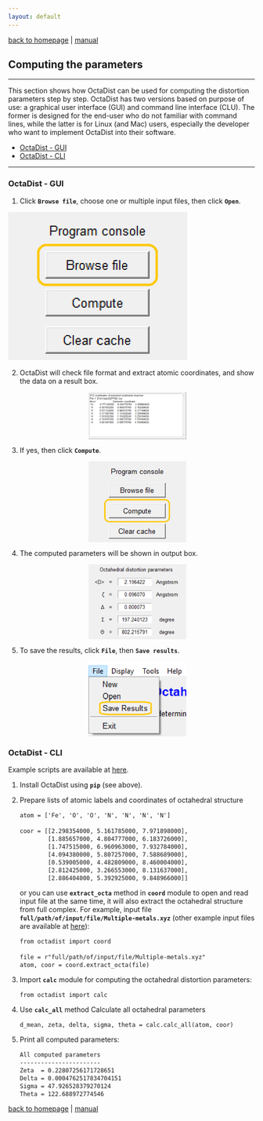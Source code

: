 ```yaml
---
layout: default
---
```

[back to homepage](./) | [manual](./manual.md)


## Computing the parameters
***

This section shows how OctaDist can be used for computing the distortion parameters step by step.
OctaDist has two versions based on purpose of use: a graphical user interface (GUI) and command line interface (CLU).
The former is designed for the end-user who do not familiar with command lines, 
while the latter is for Linux (and Mac) users, especially the developer who want to implement OctaDist into their software. 

- [OctaDist - GUI](#octadist---gui)
- [OctaDist - CLI](#octadist---cli)

***

### OctaDist - GUI

1. Click **`Browse file`**, choose one or multiple input files, then click **`Open`**.

<!--
   <img alt="browse-file" src="https://raw.githubusercontent.com/OctaDist/OctaDist.github.io/master/images/octadist-browse-file.png" align=middle width="200pt" />
-->

   <img alt="browse-file" src="https://raw.githubusercontent.com/OctaDist/OctaDist.github.io/master/images/octadist-browse-file.png" class="inline" />

2. OctaDist will check file format and extract atomic coordinates, and show the data on a result box.

   <p align="center">
      <img alt="show-coord" src="https://raw.githubusercontent.com/OctaDist/OctaDist.github.io/master/images/octadist-show-coord.png" align=middle width="200pt" />
   <p/>

3. If yes, then click **`Compute`**.

   <p align="center">
      <img alt="compute" src="https://raw.githubusercontent.com/OctaDist/OctaDist.github.io/master/images/octadist-compute.png" align=middle width="200pt" />
   <p/>

4. The computed parameters will be shown in output box.

   <p align="center">
      <img alt="show-result" src="https://raw.githubusercontent.com/OctaDist/OctaDist.github.io/master/images/octadist-show-result.png" align=middle width="200pt" />
   <p/>

5. To save the results, click **`File`**, then **`Save results`**.

   <p align="center">
      <img alt="save-result" src="https://raw.githubusercontent.com/OctaDist/OctaDist.github.io/master/images/octadist-save-result.png" align=middle width="200pt" />
   <p/>

### OctaDist - CLI

Example scripts are available at [here](https://github.com/OctaDist/OctaDist-PyPI/tree/master/example-py).

1. Install OctaDist using  **`pip`** (see above).

2. Prepare lists of atomic labels and coordinates of octahedral structure

    ```
    atom = ['Fe', 'O', 'O', 'N', 'N', 'N', 'N']
    
    coor = [[2.298354000, 5.161785000, 7.971898000],
            [1.885657000, 4.804777000, 6.183726000],
            [1.747515000, 6.960963000, 7.932784000],
            [4.094380000, 5.807257000, 7.588689000],
            [0.539005000, 4.482809000, 8.460004000],
            [2.812425000, 3.266553000, 8.131637000],
            [2.886404000, 5.392925000, 9.848966000]]
    ```

    or you can use **`extract_octa`** method in **`coord`** module to open and read input file at the same time, it will also extract the octahedral structure from full complex.
    For example, input file **`full/path/of/input/file/Multiple-metals.xyz`**
    (other example input files are available at [here](https://github.com/OctaDist/OctaDist-PyPI/tree/master/example-input)):
    
    ```
    from octadist import coord
    
    file = r"full/path/of/input/file/Multiple-metals.xyz"
    atom, coor = coord.extract_octa(file)
    ```
    
3.  Import **`calc`** module for computing the octahedral distortion parameters:
    
    ```
    from octadist import calc
    ```
    
4.  Use **`calc_all`** method Calculate all octahedral parameters

    ```
    d_mean, zeta, delta, sigma, theta = calc.calc_all(atom, coor)
    ```

5.  Print all computed parameters:
    
    ```
    All computed parameters
    -----------------------
    Zeta  = 0.22807256171728651
    Delta = 0.0004762517834704151
    Sigma = 47.926528379270124
    Theta = 122.688972774546
    ```

[back to homepage](./) | [manual](./manual.md)
